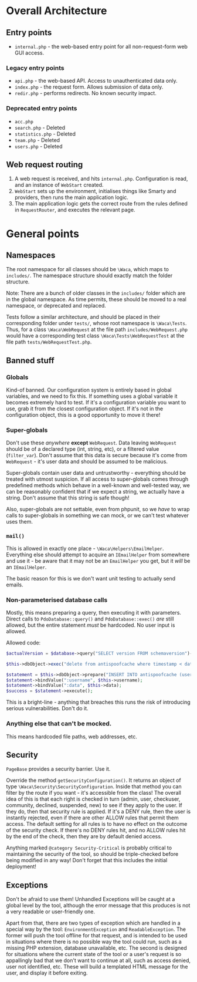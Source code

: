 # Overall Architecture

## Entry points
* `internal.php` - the web-based entry point for all non-request-form web GUI access.

### Legacy entry points
* `api.php` - the web-based API. Access to unauthenticated data only.
* `index.php` - the request form. Allows submission of data only.
* `redir.php` - performs redirects. No known security impact. 

### Deprecated entry points
* `acc.php`
* `search.php` - Deleted
* `statistics.php` - Deleted
* `team.php` - Deleted
* `users.php` - Deleted

## Web request routing

1. A web request is received, and hits `internal.php`. Configuration is read, and an instance of `WebStart` created.
1. `WebStart` sets up the environment, initialises things like Smarty and providers, then runs the main application logic.
1. The main application logic gets the correct route from the rules defined in `RequestRouter`, and executes the relevant page.

# General points

## Namespaces

The root namespace for all classes should be `\Waca`, which maps to `includes/`. The namespace structure should exactly 
match the folder structure.

Note: There are a bunch of older classes in the `includes/` folder which are in the global namespace. As time permits,
these should be moved to a real namespace, or deprecated and replaced.

Tests follow a similar architecture, and should be placed in their corresponding folder under `tests/`, whose root 
namespace is `\Waca\Tests`. Thus, for a class `\Waca\WebRequest` at the file path `includes/WebRequest.php` would have a 
corresponding test class `\Waca\Tests\WebRequestTest` at the file path `tests/WebRequestTest.php`.

## Banned stuff

### Globals

Kind-of banned. Our configuration system is entirely based in global variables, and we need to fix this. If something 
uses a global variable it becomes extremely hard to test. If it's a configuration variable you want to use, grab it from
the closest configuration object. If it's not in the configuration object, this is a good opportunity to move it there!

### Super-globals

Don't use these _anywhere_ **except** `WebRequest`. Data leaving `WebRequest` should be of a declared type 
(int, string, etc), or a filtered value (`filter_var`). Don't assume that this data is secure because it's come from
`WebRequest` - it's user data and should be assumed to be malicious.

Super-globals contain user data and untrustworthy - everything should be treated with utmost suspicion. If all access to
super-globals comes through predefined methods which behave in a well-known and well-tested way, we can be reasonably
confident that if we expect a string, we actually have a string. Don't assume that this string is safe though!

Also, super-globals are not settable, even from phpunit, so we _have_ to wrap calls to super-globals in something we
can mock, or we can't test whatever uses them.

### `mail()`

This is allowed in exactly one place - `\Waca\Helpers\EmailHelper`. Everything else should attempt to acquire an 
`IEmailHelper` from somewhere and use it - be aware that it may not be an `EmailHelper` you get, but it _will_ be an 
`IEmailHelper`.

The basic reason for this is we don't want unit testing to actually send emails.

### Non-parameterised database calls

Mostly, this means preparing a query, then executing it with parameters. Direct calls to `PdoDatabase::query()` and 
`PdoDatabase::exec()` _are_ still allowed, but the entire statement *must* be hardcoded. No user input is allowed. 

Allowed code:
```php
$actualVersion = $database->query("SELECT version FROM schemaversion")->fetchColumn();

$this->dbObject->exec("delete from antispoofcache where timestamp < date_sub(now(), interval 3 hour);");

$statement = $this->dbObject->prepare("INSERT INTO antispoofcache (username, data) VALUES (:username, :data);");
$statement->bindValue(":username", $this->username);
$statement->bindValue(":data", $this->data);
$success = $statement->execute();
```

This is a bright-line - anything that breaches this runs the risk of introducing serious vulnerabilities. Don't do it.

### Anything else that can't be mocked.

This means hardcoded file paths, web addresses, etc.

## Security

`PageBase` provides a security barrier. Use it.

Override the method `getSecurityConfiguration()`. It returns an object of type `\Waca\Security\SecurityConfiguration`. Inside that
method you can filter by the route if you want - it's accessible from the class! The overall idea of this is that each
right is checked in turn (admin, user, checkuser, community, declined, suspended, new) to see if they apply to the user.
If they do, then that security rule is applied. If it's a DENY rule, then the user is instantly rejected, even if there
are other ALLOW rules that permit them access. The default setting for all rules is to have no effect on the outcome of
the security check. If there's no DENY rules hit, and no ALLOW rules hit by the end of the check, then they are by 
default denied access. 


Anything marked `@category Security-Critical` is probably critical to maintaining the security of the tool, so should
be triple-checked before being modified in any way! Don't forget that this includes the initial deployment!

## Exceptions

Don't be afraid to use them! Unhandled Exceptions will be caught at a global level by the tool, although the error message that
this produces is not a very readable or user-friendly one.

Apart from that, there are two types of exception which are handled in a special way by the tool: `EnvironmentException`
and `ReadableException`. The former will push the tool offline for that request, and is intended to be used in situations
where there is no possible way the tool could run, such as a missing PHP extension, database unavailable, etc. The second
is designed for situations where the current state of the tool or a user's request is so appallingly bad that we don't
want to continue at all, such as access denied, user not identified, etc. These will build a templated HTML message for
the user, and display it before exiting.